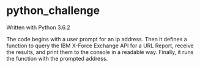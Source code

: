 # python_challenge

Written with Python 3.6.2

The code begins with a user prompt for an ip address.  Then it defines a function to query the IBM X-Force Exchange API for a URL Report, receive the results, and print them to the console in a readable way.  Finally, it runs the function with the prompted address.
